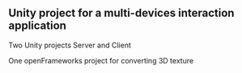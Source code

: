 ## Unity project for a multi-devices interaction application

Two Unity projects Server and Client

One openFrameworks project for converting 3D texture